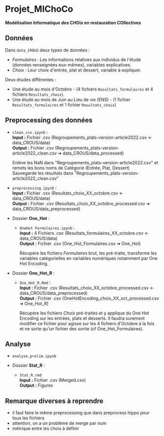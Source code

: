 # Projet_MIChoCo
**Modélisation Informatique des CHOix en restauration COllectives**

## Données

Dans `data_CROUS` deux types de données :
- *Formulaires* : Les  informations relatives aux individus de l'étude (données renseignées eux-mêmes), variables explicatives.
- *Choix* : Leur choix d'entrée, plat et dessert, variable à expliquer.

Deux études différentes : 
- Une étude au mois d'Octobre - (4 fichiers `Resultats_formulaires` et 4 fichiers `Resultats_choix`).
- Une étude au mois de Juin au Lieu de vie (ENS) - (1 fichier `Resultats_formulaires` et 1 fichier `Resultats_choix`)

## Preprocessing des données

 - `clean_csv.ipynb` :  
 	**Input :** Fichier .csv (Regroupements_plats-version-article2022.csv ← data_CROUS/data)  
	**Output :** Fichier .csv (Regroupements_plats-version-article2022_clean.csv ➔ data_CROUS/data_processed)  
	  
	Enlève les NaN dans "Regroupements_plats-version-article2022.csv" et remets les bons noms de Catégorie (Entrée, Plat, Dessert)  
	Sauvegarde les résultats dans "Regroupements_plats-version-article2022_clean.csv"  

- `preprocessing.ipynb` :  
 	**Input :** Fichier .csv (Resultats_choix_XX_octobre.csv ← data_CROUS/data)  
	**Output :** Fichier .csv (Resultats_choix_XX_octobre_processed.csv ➔ data_CROUS/data_preprocessed)  
	
	  
- Dossier **One_Hot** :
	- `OneHot Formulaires.ipynb` :  
		**Input :** 4 Fichiers .csv (Resultats_formulaires_XX_octobre.csv ← data_CROUS/data)  
		**Output :** Fichier .csv (One_Hot_Formulaires.csv ➔ One_Hot)
		
		Récupère les fichiers *Formulaires* brut, les pré-traite, transforme les variables catégorielles en variables numériques notamment par One Hot Encoding.

- Dossier **One_Hot_R** :
	- `One_Hot_R.Rmd` :  
		**Input :** Fichier .csv (Resultats_choix_XX_octobre_processed.csv ← data_CROUS/data_preprocessed)  
		**Output :** Fichier .csv (OneHotEncoding_choix_XX_oct_processed.csv ➔ One_Hot_R)
	
		Récupère les fichiers *Choix* pré-traités et y applique du One Hot Encoding sur les entrées, plats et desserts.
		Il faudra surement modifier ce fichier pour agisse sur les 4 fichiers d'Octobre à la fois et ne sorte qu'un fichier des sortie (cf One_Hot_Formulaires).
		
## Analyse

- `analyse_prelim.ipynb`

- Dossier **Stat_R** :  
	- `Stat_R.rmd`  
		**Input :** Fichier .csv (Merged.csv)  
		**Output :** Figures		


## Remarque diverses à reprendre 
- il faut faire le même preprocessing que dans preprocess hippo pour tous les fichiers 
- attention, on a un problème de merge par num
- métrique entre les choix à définir

